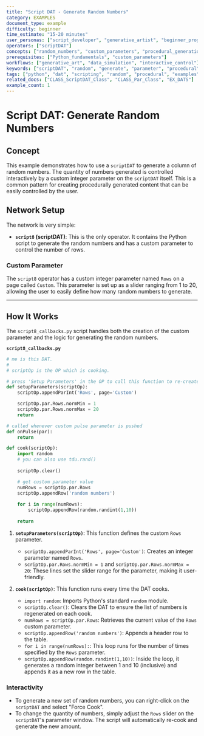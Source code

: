```yaml
---
title: "Script DAT - Generate Random Numbers"
category: EXAMPLES
document_type: example
difficulty: beginner
time_estimate: "15-20 minutes"
user_personas: ["script_developer", "generative_artist", "beginner_programmer"]
operators: ["scriptDAT"]
concepts: ["random_numbers", "custom_parameters", "procedural_generation"]
prerequisites: ["Python_fundamentals", "custom_parameters"]
workflows: ["generative_art", "data_simulation", "interactive_control"]
keywords: ["scriptDAT", "random", "generate", "parameter", "procedural"]
tags: ["python", "dat", "scripting", "random", "procedural", "examples"]
related_docs: ["CLASS_ScriptDAT_Class", "CLASS_Par_Class", "EX_DATS"]
example_count: 1
---
```


# Script DAT: Generate Random Numbers

## Concept

This example demonstrates how to use a `scriptDAT` to generate a column of random numbers. The quantity of numbers generated is controlled interactively by a custom integer parameter on the `scriptDAT` itself. This is a common pattern for creating procedurally generated content that can be easily controlled by the user.

## Network Setup

The network is very simple:

-   **`script8` (scriptDAT)**: This is the only operator. It contains the Python script to generate the random numbers and has a custom parameter to control the number of rows.

### Custom Parameter

The `script8` operator has a custom integer parameter named `Rows` on a page called `Custom`. This parameter is set up as a slider ranging from 1 to 20, allowing the user to easily define how many random numbers to generate.

---

## How It Works

The `script8_callbacks.py` script handles both the creation of the custom parameter and the logic for generating the random numbers.

**`script8_callbacks.py`**
```python
# me is this DAT.
# 
# scriptOp is the OP which is cooking.

# press 'Setup Parameters' in the OP to call this function to re-create the parameters.
def setupParameters(scriptOp):
	scriptOp.appendParInt('Rows', page='Custom')

	scriptOp.par.Rows.normMin = 1
	scriptOp.par.Rows.normMax = 20
	return

# called whenever custom pulse parameter is pushed
def onPulse(par):
	return

def cook(scriptOp):
	import random
	# you can also use tdu.rand()
	
	scriptOp.clear()

	# get custom parameter value
	numRows = scriptOp.par.Rows
	scriptOp.appendRow('random numbers')
	
	for i in range(numRows):
		scriptOp.appendRow(random.randint(1,10))
	
	return
```

1.  **`setupParameters(scriptOp)`**: This function defines the custom `Rows` parameter.
    -   `scriptOp.appendParInt('Rows', page='Custom')`: Creates an integer parameter named `Rows`.
    -   `scriptOp.par.Rows.normMin = 1` and `scriptOp.par.Rows.normMax = 20`: These lines set the slider range for the parameter, making it user-friendly.

2.  **`cook(scriptOp)`**: This function runs every time the DAT cooks.
    -   `import random`: Imports Python's standard `random` module.
    -   `scriptOp.clear()`: Clears the DAT to ensure the list of numbers is regenerated on each cook.
    -   `numRows = scriptOp.par.Rows`: Retrieves the current value of the `Rows` custom parameter.
    -   `scriptOp.appendRow('random numbers')`: Appends a header row to the table.
    -   `for i in range(numRows):`: This loop runs for the number of times specified by the `Rows` parameter.
    -   `scriptOp.appendRow(random.randint(1,10))`: Inside the loop, it generates a random integer between 1 and 10 (inclusive) and appends it as a new row in the table.

### Interactivity

-   To generate a new set of random numbers, you can right-click on the `scriptDAT` and select "Force Cook".
-   To change the quantity of numbers, simply adjust the `Rows` slider on the `scriptDAT`'s parameter window. The script will automatically re-cook and generate the new amount.
